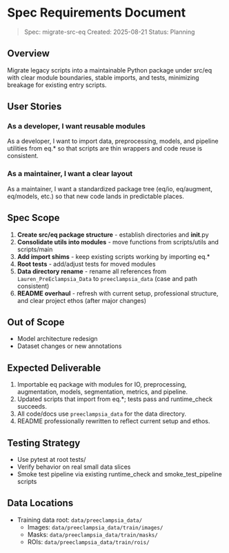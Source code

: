 # Spec Requirements Document

> Spec: migrate-src-eq
> Created: 2025-08-21
> Status: Planning

## Overview

Migrate legacy scripts into a maintainable Python package under src/eq with clear module boundaries, stable imports, and tests, minimizing breakage for existing entry scripts.

## User Stories

### As a developer, I want reusable modules

As a developer, I want to import data, preprocessing, models, and pipeline utilities from eq.* so that scripts are thin wrappers and code reuse is consistent.

### As a maintainer, I want a clear layout

As a maintainer, I want a standardized package tree (eq/io, eq/augment, eq/models, etc.) so that new code lands in predictable places.

## Spec Scope

1. **Create src/eq package structure** - establish directories and __init__.py
2. **Consolidate utils into modules** - move functions from scripts/utils and scripts/main
3. **Add import shims** - keep existing scripts working by importing eq.*
4. **Root tests** - add/adjust tests for moved modules
5. **Data directory rename** - rename all references from `Lauren_PreEclampsia_Data` to `preeclampsia_data` (case and path consistent)
6. **README overhaul** - refresh with current setup, professional structure, and clear project ethos (after major changes)

## Out of Scope

- Model architecture redesign
- Dataset changes or new annotations

## Expected Deliverable

1. Importable eq package with modules for IO, preprocessing, augmentation, models, segmentation, metrics, and pipeline.
2. Updated scripts that import from eq.*; tests pass and runtime_check succeeds.
3. All code/docs use `preeclampsia_data` for the data directory.
4. README professionally rewritten to reflect current setup and ethos.

## Testing Strategy

- Use pytest at root tests/
- Verify behavior on real small data slices
- Smoke test pipeline via existing runtime_check and smoke_test_pipeline scripts

## Data Locations

- Training data root: `data/preeclampsia_data/`
  - Images: `data/preeclampsia_data/train/images/`
  - Masks:  `data/preeclampsia_data/train/masks/`
  - ROIs:   `data/preeclampsia_data/train/rois/`


